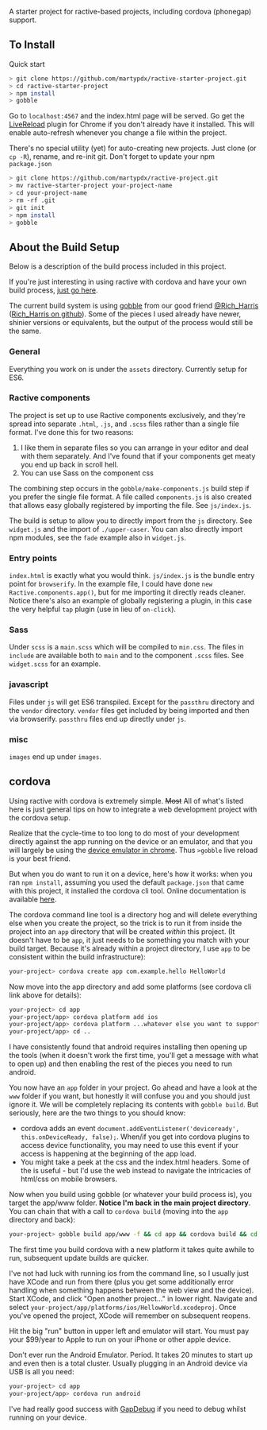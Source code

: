 A starter project for ractive-based projects, including cordova (phonegap) support.

## To Install

Quick start

```sh
> git clone https://github.com/martypdx/ractive-starter-project.git
> cd ractive-starter-project
> npm install
> gobble
```

Go to `localhost:4567` and the index.html page will be served. Go get the [LiveReload](https://chrome.google.com/webstore/detail/livereload/jnihajbhpnppcggbcgedagnkighmdlei?hl=en) plugin for Chrome if you don't already have it installed. This will enable auto-refresh whenever you change
a file within the project.

There's no special utility (yet) for auto-creating new projects. Just clone (or `cp -R`), rename, and re-init git. Don't forget to update your npm `package.json`

```sh
> git clone https://github.com/martypdx/ractive-project.git
> mv ractive-starter-project your-project-name
> cd your-project-name
> rm -rf .git
> git init
> npm install
> gobble
```

## About the Build Setup

Below is a description of the build process included in this project.

If you're just interesting in using ractive with cordova and have your own build process, [just go here](#user-content-cordova).

The current build system is using [gobble](https://github.com/gobblejs/gobble) from our good friend [@Rich_Harris](https://twitter.com/Rich_Harris) ([Rich_Harris on github](github.com/Rich-Harris)).
Some of the pieces I used already have newer, shinier versions or equivalents, but the output of the process would still be the same.

### General

Everything you work on is under the `assets` directory. Currently setup for ES6.

### Ractive components

The project is set up to use Ractive components exclusively, and they're spread into separate `.html`, `.js`, and `.scss` files rather than a single file format. I've done this for two reasons:

1. I like them in separate files so you can arrange in your editor and deal with them separately. And I've found that if your components get
meaty you end up back in scroll hell.
2. You can use Sass on the component css

The combining step occurs in the `gobble/make-components.js` build step if you prefer the single file format. A file called `components.js`
is also created that allows easy globally registered by importing the file. See `js/index.js`.

The build is setup to allow you to directly import from the `js` directory. See `widget.js` and the import of `./upper-caser`.
You can also directly import npm modules, see the `fade` example also in `widget.js`.

### Entry points

`index.html` is exactly what you would think. `js/index.js` is the bundle entry point for `browserify`. In the example
file, I could have done `new Ractive.components.app()`, but for me importing it directly reads cleaner. Notice there's also
an example of globally registering a plugin, in this case the very helpful `tap` plugin (use in lieu of `on-click`).

### Sass

Under `scss` is a `main.scss` which will be compiled to `min.css`. The files in `include` are available both to `main` and to the component
`.scss` files. See `widget.scss` for an example.

### javascript

Files under `js` will get ES6 transpiled. Except for the `passthru` directory and the `vendor` directory. `vendor` files get included by being imported and then via browserify. `passthru` files end up directly under `js`.

### misc

`images` end up under `images`.

## cordova

Using ractive with cordova is extremely simple. ~~Most~~ All of what's listed here
is just general tips on how to integrate a web development project with the cordova setup.

Realize that the cycle-time to too long to do most of your development directly against the
app running on the device or an emulator, and that you will largely be using the [device emulator in chrome](https://developer.chrome.com/devtools/docs/device-mode). Thus `>gobble` live reload is your best friend.

But when you do want to run it on a device, here's how it works: when you ran `npm install`, assuming you used the default `package.json` that came with this
project, it installed the cordova cli tool. Online documentation is available [here](http://cordova.apache.org/docs/en/4.0.0//guide_cli_index.md.html#The%20Command-Line%20Interface).

The cordova command line tool is a directory hog and will delete everything else when you create the project,
so the trick is to run it from inside the project into an `app` directory that will be created _within_ this project. (It doesn't have to be `app`, it just needs to be something you match with your build target. Because it's already within a project directory, I use `app` to be consistent within the build infrastructure):

```sh
your-project> cordova create app com.example.hello HelloWorld
```

Now move into the app directory and add some platforms (see cordova cli link above for details):

```sh
your-project> cd app
your-project/app> cordova platform add ios
your-project/app> cordova platform ...whatever else you want to support...
your-project/app> cd ..
```

I have consistently found that android requires installing then opening up the tools (when it doesn't work the first time, you'll get a message with what to open up) and then enabling the rest of the pieces you need to run android.

You now have an `app` folder in your project. Go ahead and have a look at the `www` folder if you want, but
honestly it will confuse you and you should just ignore it. We will be completely replacing its contents with `gobble build`.
But seriously, here are the two things to you should know:
* cordova adds an event `document.addEventListener('deviceready', this.onDeviceReady, false);`. When/if you get into cordova
 plugins to access device functionality, you may need to use this event if your access is happening at the beginning of the
 app load.
* You might take a peek at the css and the index.html headers. Some of the is useful - but I'd use the web instead to
navigate the intricacies of html/css on mobile browsers.

Now when you build using gobble (or whatever your build process is), you target the app/www folder. __Notice I'm back in the main project directory__.
You can chain that with a call to
`cordova build` (moving into the `app` directory and back):

```sh
your-project> gobble build app/www -f && cd app && cordova build && cd ..

```

The first time you build cordova with a new platform it takes quite awhile to run, subsequent update builds are quicker.

I've not had luck with running ios from the command line, so I usually just have XCode and run from there (plus you get some
additionally error handling when something happens between the web view and the device). Start XCode, and click "Open another project..."
in lower right. Navigate and select `your-project/app/platforms/ios/HellowWorld.xcodeproj`. Once you've opened the project,
XCode will remember on subsequent reopens.

Hit the big "run" button in upper left and emulator will start. You must pay your $99/year to Apple to run on your iPhone or other apple device.

Don't ever run the Android Emulator. Period. It takes 20 minutes to start up and even then is a total cluster.
Usually plugging in an Android device via USB is all you need:

```sh
your-project> cd app
your-project/app> cordova run android
```

I've had really good success with [GapDebug](https://www.genuitec.com/intro_gapdebug/) if you need to debug whilst running on your device.
